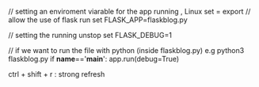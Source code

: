 // setting an enviroment viarable for the app running , Linux set = export
// allow the use of flask run 
set FLASK_APP=flaskblog.py

// setting the running unstop
set FLASK_DEBUG=1

// if we want to run the file with python (inside flaskblog.py) e.g python3 flaskblog.py
if __name__=='__main__':
    app.run(debug=True)

ctrl + shift + r : strong refresh